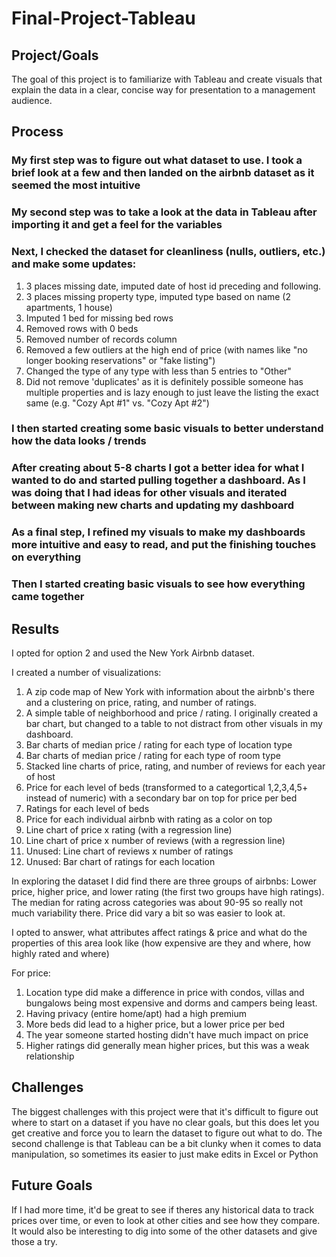 # Final-Project-Tableau

## Project/Goals
The goal of this project is to familiarize with Tableau and create visuals that explain the data in a clear, concise way for presentation to a management audience.

## Process
### My first step was to figure out what dataset to use. I took a brief look at a few and then landed on the airbnb dataset as it seemed the most intuitive
### My second step was to take a look at the data in Tableau after importing it and get a feel for the variables
### Next, I checked the dataset for cleanliness (nulls, outliers, etc.) and make some updates:
1. 3 places missing date, imputed date of host id preceding and following.
2. 3 places missing property type, imputed type based on name (2 apartments, 1 house)
3. Imputed 1 bed for missing bed rows
4. Removed rows with 0 beds
5. Removed number of records column
6. Removed a few outliers at the high end of price (with names like "no longer booking reservations" or "fake listing")
7. Changed the type of any type with less than 5 entries to "Other"
8. Did not remove 'duplicates' as it is definitely possible someone has multiple properties and is lazy enough to just leave the listing the exact same (e.g. "Cozy Apt #1" vs. "Cozy Apt #2")

### I then started creating some basic visuals to better understand how the data looks / trends
### After creating about 5-8 charts I got a better idea for what I wanted to do and started pulling together a dashboard. As I was doing that I had ideas for other visuals and iterated between making new charts and updating my dashboard
### As a final step, I refined my visuals to make my dashboards more intuitive and easy to read, and put the finishing touches on everything


    
### Then I started creating basic visuals to see how everything came together

## Results
I opted for option 2 and used the New York Airbnb dataset.

I created a number of visualizations:

1. A zip code map of New York with information about the airbnb's there and a clustering on price, rating, and number of ratings.
2. A simple table of neighborhood and price / rating. I originally created a bar chart, but changed to a table to not distract from other visuals in my dashboard.
3. Bar charts of median price / rating for each type of location type
4. Bar charts of median price / rating for each type of room type
5. Stacked line charts of price, rating, and number of reviews for each year of host
6. Price for each level of beds (transformed to a categortical 1,2,3,4,5+ instead of numeric) with a secondary bar on top for price per bed
7. Ratings for each level of beds
8. Price for each individual airbnb with rating as a color on top
9. Line chart of price x rating (with a regression line)
10. Line chart of price x number of reviews (with a regression line)
11. Unused: Line chart of reviews x number of ratings
12. Unused: Bar chart of ratings for each location

In exploring the dataset I did find there are three groups of airbnbs: Lower price, higher price, and lower rating (the first two groups have high ratings). The median for rating across categories was about 90-95 so really not much variability there. Price did vary a bit so was easier to look at. 

I opted to answer, what attributes affect ratings & price and what do the properties of this area look like (how expensive are they and where, how highly rated and where)

For price:
1. Location type did make a difference in price with condos, villas and bungalows being most expensive and dorms and campers being least. 
2. Having privacy (entire home/apt) had a high premium
3. More beds did lead to a higher price, but a lower price per bed
4. The year someone started hosting didn't have much impact on price
5. Higher ratings did generally mean higher prices, but this was a weak relationship

## Challenges 
The biggest challenges with this project were that it's difficult to figure out where to start on a dataset if you have no clear goals, but this does let you get creative and force you to learn the dataset to figure out what to do. The second challenge is that Tableau can be a bit clunky when it comes to data manipulation, so sometimes its easier to just make edits in Excel or Python

## Future Goals
If I had more time, it'd be great to see if theres any historical data to track prices over time, or even to look at other cities and see how they compare. It would also be interesting to dig into some of the other datasets and give those a try.

